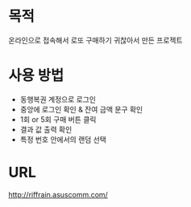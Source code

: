 # 목적

온라인으로 접속해서 로또 구매하기 귀찮아서 만든 프로젝트

# 사용 방법

-   동행복권 계정으로 로그인
-   중앙에 로그인 확인 & 잔여 금액 문구 확인
-   1회 or 5회 구매 버튼 클릭
-   결과 값 출력 확인
-   특정 번호 안에서의 랜덤 선택

# URL

http://riffrain.asuscomm.com/

